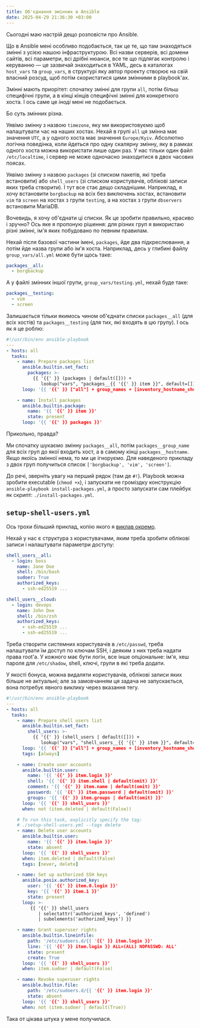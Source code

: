 ```yaml
---
title: Об'єднання змінних в Ansible
date: 2025-04-29 21:36:30 +03:00
---
```


Сьогодні маю настрій дещо розповісти про Ansible.

Що в Ansible мені особливо подобається, так це те, що там знаходяться змінні з усією нашою інфраструктурою. Всі назви серверів, всі домени сайтів, всі параметри, всі дрібні нюанси, все те що підлягає контролю і керуванню — це зазвичай знаходиться в YAML, десь в каталогах `host_vars` та `group_vars`, в структурі яку автор проекту створює на свій власний розсуд, щоб потім скористатися цими змінними в playbook'ах.

Змінні мають приорітет: спочатку змінні для групи `all`, потім більш специфічні групи, а в кінці кінців специфічні змінні для конкретного хоста. І ось саме це _іноді_ мені не подобається.

Бо суть змінних різна.

Уявімо змінну з назвою `timezone`, яку ми використовуємо щоб налаштувати час на наших хостах. Нехай в групі `all` ця змінна має значення `UTC`, а у одного хоста має значення `Europe/Kyiv`. Абсолютно логічна поведінка, коли йдеться про одну скалярну змінну, яку в рамках одного хоста можна використати лише один раз. У нас тільки один файл `/etc/localtime`, і сервер не може одночасно знаходитися в двох часових поясах.

Уявімо змінну з назвою `packages` (зі списком пакетів, які треба встановити) або `shell_users` (зі списком користувачів, облікові записи яких треба створити). І тут все стає дещо складнішим. Наприклад, я хочу встановити `borgbackup` на всіх без виключень хостах, встановити `vim` та `screen` на хостах з групи `testing`, а на хостах з групи `dbservers` встановити MariaDB.

Вочевидь, я хочу об'єднати ці списки. Як це зробити правильно, красиво і зручно? Ось яке я пропоную рішення: для різних груп я використаю різні змінні, ім'я яких побудовано по певним правилам.

Нехай після базової частини імені, `packages`, йде два підкреслювання, а потім йде назва групи або ім'я хоста. Наприклад, десь у глибині файлу `group_vars/all.yml` може бути щось таке:

```yaml
packages__all:
  - borgbackup
```

А у файлі змінних іншої групи, `group_vars/testing.yml`, нехай буде таке:

```yaml
packages__testing:
  - vim
  - screen
```

Залишається тільки якимось чином об'єднати списки `packages__all` (для всіх хостів) та `packages__testing` (для тих, які входять в цю групу). І ось як я це роблю:

```yaml
#!/usr/bin/env ansible-playbook
---
- hosts: all
  tasks:
    - name: Prepare packages list
      ansible.builtin.set_fact:
        packages: >-
          {{ '{{' }} (packages | default([])) +
             lookup("vars", "packages__{{ '{{' }} item }}", default=[]) }}
      loop: '{{ '{{' }} ["all"] + group_names + [inventory_hostname_short] }}'

    - name: Install packages
      ansible.builtin.package:
        name: '{{ '{{' }} item }}'
        state: present
      loop: '{{ '{{' }} packages }}'
```

Прикольно, правда?

Ми спочатку шукаємо змінну `packages__all`, потім `packages__group_name` для всіх груп до якої входить хост, а в самому кінці `packages__hostname`. Якщо якоїсь змінної нема, то ми це ігноруємо. Для наведеного прикладу з двох груп получиться список `['borgbackup', 'vim', 'screen']`.

До речі, зверніть увагу на перший рядок (там де `#!`). Playbook можна зробити executable (`chmod +x`), і запускати не громіздку конструкцію `ansible-playbook install-packages.yml`, а просто запускати сам плейбук як скрипт: `./install-packages.yml`.


## `setup-shell-users.yml`

Ось трохи більший приклад, копію якого я [виклав окремо][1].

Нехай у нас є структура з користувачами, яким треба зробити облікові записи і налаштувати параметри доступу:

```yaml
shell_users__all:
  - login: boss
    name: Jane Doe
    shell: /bin/bash
    sudoer: True
    authorized_keys:
      - ssh-ed25519 ...

shell_users__cloud:
  - login: devops
    name: John Doe
    shell: /bin/zsh
    authorized_keys:
      - ssh-ed25519 ...
      - ssh-ed25519 ...
```

Треба створити системних користувачів в `/etc/passwd`, треба налаштувати їм доступ по ключам SSH, і деяким з них треба надати права root'а. У кожного має бути логін, все інше опціональне: ім'я, хеш пароля для `/etc/shadow`, shell, ключі, групи в які треба додати.

У якості бонуса, можна видаляти користувачів, облікові записи яких більше не актуальні; але за замовчанням ця задача не запускається, вона потребує явного виклику через вказання тегу.

```yaml
#!/usr/bin/env ansible-playbook
---
- hosts: all
  tasks:
    - name: Prepare shell users list
      ansible.builtin.set_fact:
        shell_users: >-
          {{ '{{' }} (shell_users | default([])) +
             lookup("vars", "shell_users__{{ '{{' }} item }}", default=[]) }}
      loop: '{{ '{{' }} ["all"] + group_names + [inventory_hostname_short] }}'
      tags: [always]

    - name: Create user accounts
      ansible.builtin.user:
        name: '{{ '{{' }} item.login }}'
        shell: '{{ '{{' }} item.shell | default(omit) }}'
        comment: '{{ '{{' }} item.name | default(omit) }}'
        password: '{{ '{{' }} item.password | default(omit) }}'
        groups: '{{ '{{' }} item.groups | default(omit) }}'
      loop: '{{ '{{' }} shell_users }}'
      when: not (item.deleted | default(False))

    # To run this task, explicitly specify the tag:
    # ./setup-shell-users.yml --tags delete
    - name: Delete user accounts
      ansible.builtin.user:
        name: '{{ '{{' }} item.login }}'
        state: absent
      loop: '{{ '{{' }} shell_users }}'
      when: item.deleted | default(False)
      tags: [never, delete]

    - name: Set up authorized SSH keys
      ansible.posix.authorized_key:
        user: '{{ '{{' }} item.0.login }}'
        key: '{{ '{{' }} item.1 }}'
        state: present
      loop: >-
         {{ '{{' }} shell_users
            | selectattr('authorized_keys', 'defined')
            | subelements('authorized_keys') }}

    - name: Grant superuser rights
      ansible.builtin.lineinfile:
        path: '/etc/sudoers.d/{{ '{{' }} item.login }}'
        line: '{{ '{{' }} item.login }} ALL=(ALL) NOPASSWD: ALL'
        state: present
        create: True
      loop: '{{ '{{' }} shell_users }}'
      when: item.sudoer | default(False)

    - name: Revoke superuser rights
      ansible.builtin.file:
        path: '/etc/sudoers.d/{{ '{{' }} item.login }}'
        state: absent
      loop: '{{ '{{' }} shell_users }}'
      when: not (item.sudoer | default(True))
```

Така от цікава штука у мене получилася.

[1]: https://gist.github.com/kastaneda/ef4232d8e349d91aaa362fc9b832bed9
